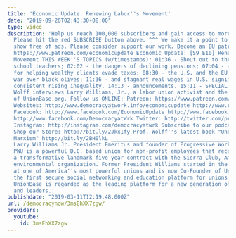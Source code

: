 ```yaml
---
title: 'Economic Update: Renewing Labor''s Movement'
date: "2019-09-26T02:43:30+08:00"
type: video
description: 'Help us reach 100,000 subscribers and gain access to more studio time!
  Please hit the red SUBSCRIBE button above. ^^^ We make it a point to provide the
  show free of ads. Please consider support our work. Become an EU patron on Patreon:
  https://www.patreon.com/economicupdate Economic Update: [S9 E10] Renewing Labor''s
  Movement THIS WEEK''S TOPICS (w/timestamps): 01:36 - Shout out to the striking Oakland
  school teachers; 02:02 - the dangers of declining pensions; 07:04 - a bank fined
  for helping wealthy clients evade taxes; 08:30 - the U.S. and the EU in a tariff
  war over black olives; 11:36 - and stagnant real wages in U.S. signify and explain
  consistent rising inequality. 14:13 - announcements. 15:11 - SPECIAL GUEST: Prof.
  Wolff interviews Larry Williams, Jr., a labor union activist and the co-founder
  of UnionBase.org. Follow us ONLINE: Patreon: https://www.patreon.com/economicupdate
  Websites: http://www.democracyatwork.info/economicupdate http://www.rdwolff.com
  Facebook: http://www.facebook.com/EconomicUpdate http://www.facebook.com/RichardDWolff
  http://www.facebook.com/DemocracyatWrk Twitter: http://twitter.com/profwolff http://twitter.com/democracyatwrk
  Instagram: http://instagram.com/democracyatwrk Subscribe to our podcast: http://economicupdate.libsyn.com
  Shop our Store: http://bit.ly/2JkxIfy Prof. Wolff''s latest book "Understanding
  Marxism" http://bit.ly/2BH0lkL ____________________________________________________________
  Larry Williams Jr. President Emeritus and founder of Progressive Workers Union.
  PWU is a powerful D.C. based union for non-profit employees that recently signed
  a transformative landmark five year contract with the Sierra Club, America''s largest
  environmental organization. Former President Williams started in the labor movement
  at one of America''s most powerful unions and is now Co-Founder of UnionBase.org,
  the first secure social networking and education platform for unions and union workers.
  UnionBase is regarded as the leading platform for a new generation of union workers
  and leaders.'
publishdate: "2019-03-11T12:19:48.000Z"
url: /democracynow/3msEhXX7zgw/
providers:
  youtube:
    id: 3msEhXX7zgw
---
```

